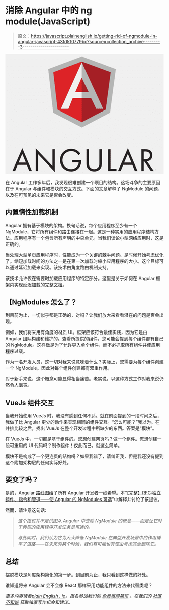 # 消除 Angular 中的 ng module(JavaScript)

> 原文：<https://javascript.plainenglish.io/getting-rid-of-ngmodule-in-angular-javascript-43fd510779bc?source=collection_archive---------3----------------------->

![](img/1cc8385e1cfb7c5bc8b5fd972bccf512.png)

在 Angular 工作多年后，我发现很难创建一个项目的结构。这场斗争的主要原因在于 Angular 与组件和模块的交互方式。下面的文章解释了 NgModule 的问题，以及在可预见的未来它是否会改变。

## **内置惰性加载机制**

Angular 拥有基于模块的架构。换句话说，每个应用程序至少有一个 NgModule，它将所有组件和路由连接在一起。这是一种实用的应用程序结构方法。应用程序有一个包含所有声明的中央单元。当我们谈论小型网络应用时，这是正确的。

当处理大型单页应用程序时，性能成为一个关键的棘手问题。是时候开始考虑优化了。缩短加载时间的方法之一是在第一次加载时缩小应用程序的大小。这个目标可以通过延迟加载来实现。该技术由角度路由机制支持。

该技术允许仅在需要时加载应用程序的特定部分。这里是关于如何在 Angular 框架内实现延迟加载的[完整文档](https://angular.io/guide/lazy-loading-ngmodules)。

## 【NgModules 怎么了？

到目前为止，一切似乎都是正确的，对吗？让我们放大来看看潜在的问题是否会出现。

例如，我们将采用有角度的材质 UI。框架应该符合最佳实践，因为它是由 Angular 团队构建和维护的。查看所提供的组件，您可能会提到每个组件都有自己的 NgModule。这样做是为了允许导入单个组件，而不必抓取所有组件并使应用程序过载。

作为一名开发人员，这一切对我来说意味着什么？实际上，您需要为每个组件创建一个 NgModule。因此对每个组件创建都有双重作用。

对于新手来说，这个概念可能显得相当痛苦。老实说，以这种方式工作对我来说仍然令人沮丧。

## **VueJs 组件交互**

当我开始使用 VueJs 时，我没有感到任何不适。就在前面提到的一段时间之后，我做了比 Angular 更少的动作来实现相同的组件交互。“怎么可能？”我以为。在并排比较之后，找出 VueJs 在整个开发过程中所缺少的东西。答案是“模块”。

在 VueJs 中，一切都是基于组件的。您想创建网页吗？做一个组件。您想创建一段可重用的 UI 代码吗？制作组件！仅此而已。就这么简单。

模块不是构成了一个更连贯的结构吗？如果我错了，请纠正我，但是我还没有提到这个附加架构层的任何实际好处。

## **要变了吗？**

是的，Angular [路线图](https://angular.io/guide/roadmap#simplified-angular-mental-model-with-optional-ngmodules)给了所有 Angular 开发者一线希望。本“[【完整】RFC:独立组件、指令和管道——使 Angular 的 NgModules 可选](https://github.com/angular/angular/discussions/43784)”中解释并讨论了该提议。

然而，请注意这句话:

> *这个提议并不是试图从 Angular 中去除 NgModule 的概念——而是让它对于典型的应用程序开发任务是可选的。*
> 
> *与此同时，我们认为它为大大降低 NgModule 在典型开发场景中的作用铺平了道路——在未来的某个时候，我们有可能也有理由考虑完全删除它。*

## **总结**

摆脱模块是角度架构简化的第一步。到目前为止，我只看到这样做的好处。

谁知道将来 Angular 会不会像 React 那样采用功能组件的方法来代替类呢？

*更多内容请看*[*plain English . io*](http://plainenglish.io/)*。报名参加我们的* [*免费每周简讯*](http://newsletter.plainenglish.io/) *。在我们的* [*社区不和谐*](https://discord.gg/GtDtUAvyhW) *获取独家写作机会和建议。*